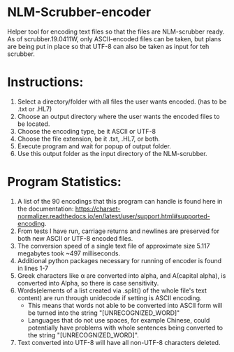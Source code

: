 # NLM-Scrubber-encoder
Helper tool for encoding text files so that the files are NLM-scrubber ready. As of scrubber.19.0411W, only ASCII-encoded files can be taken, but plans are being put in place so that UTF-8 can also be taken as input for teh scrubber.

# Instructions:
1. Select a directory/folder with all files the user wants encoded. (has to be .txt or .HL7)
2. Choose an output directory where the user wants the encoded files to be located.
3. Choose the encoding type, be it ASCII or UTF-8
4. Choose the file extension, be it .txt, .HL7, or both.
5. Execute program and wait for popup of output folder.
6. Use this output folder as the input directory of the NLM-scrubber.

# Program Statistics:
1. A list of the 90 encodings that this program can handle is found here in the documentation: https://charset-normalizer.readthedocs.io/en/latest/user/support.html#supported-encoding.
2. From tests I have run, carriage returns and newlines are preserved for both new ASCII or UTF-8 encoded files.
3. The conversion speed of a single text file of approximate size 5.117 megabytes took ~497 milliseconds.
4. Additional python packages necessary for running of encoder is found in lines 1-7
5. Greek characters like α are converted into alpha, and Α(capital alpha), is converted into Alpha, so there is case sensitivity.
6. Words(elements of a list created via .split() of the whole file's text content) are run through unidecode if setting is ASCII encoding.
   - This means that words not able to be converted into ASCII form will be turned into the string "[UNRECOGNIZED_WORD]"
   - Languages that do not use spaces, for example Chinese, could potentially have problems with whole sentences being converted to the string "[UNRECOGNIZED_WORD]".
7. Text converted into UTF-8 will have all non-UTF-8 characters deleted.
